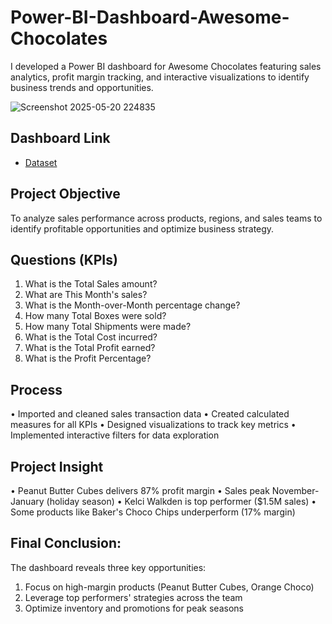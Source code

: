 # Power-BI-Dashboard-Awesome-Chocolates
I developed a Power BI dashboard for Awesome Chocolates featuring sales analytics, profit margin tracking, and interactive visualizations to identify business trends and opportunities.

![Screenshot 2025-05-20 224835](https://github.com/user-attachments/assets/10a2e87e-34c6-480c-8397-8b33174efca5)

## Dashboard Link
- <a href="https://app.powerbi.com/view?r=eyJrIjoiMDA2N2ZlNGMtNmUwMS00ZmFmLTk1NTEtZThkYjQzYTEwNmY4IiwidCI6IjE4OWRjNjFjLTc2OWItNDA0OC04YjBmLTZkZTA3NGJiYTI2YyIsImMiOjh9">Dataset</a>

## Project Objective
To analyze sales performance across products, regions, and sales teams to identify profitable opportunities and optimize business strategy.
## Questions (KPIs)
1.	What is the Total Sales amount?
2.	What are This Month's sales?
3.	What is the Month-over-Month percentage change?
4.	How many Total Boxes were sold?
5.	How many Total Shipments were made?
6.	What is the Total Cost incurred?
7.	What is the Total Profit earned?
8.	What is the Profit Percentage?


## Process
•	Imported and cleaned sales transaction data
•	Created calculated measures for all KPIs
•	Designed visualizations to track key metrics
•	Implemented interactive filters for data exploration

## Project Insight
•	Peanut Butter Cubes delivers 87% profit margin
•	Sales peak November-January (holiday season)
•	Kelci Walkden is top performer ($1.5M sales)
•	Some products like Baker's Choco Chips underperform (17% margin)

## Final Conclusion:
The dashboard reveals three key opportunities:
1.	Focus on high-margin products (Peanut Butter Cubes, Orange Choco)
2.	Leverage top performers' strategies across the team
3.	Optimize inventory and promotions for peak seasons

